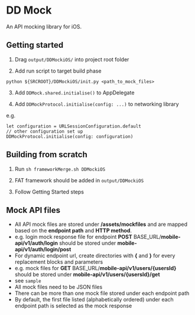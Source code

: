 # DD Mock

An API mocking library for iOS.

## Getting started

1. Drag `output/DDMockiOS/` into project root folder

2. Add run script to target build phase

`python ${SRCROOT}/DDMockiOS/init.py <path_to_mock_files>`

3. Add `DDMock.shared.initialise()` to AppDelegate

4. Add `DDMockProtocol.initialise(config: ...)` to networking library

e.g. 

```
let configuration = URLSessionConfiguration.default
// other configuration set up
DDMockProtocol.initialise(config: configuration)
```

## Building from scratch

1. Run `sh frameworkMerge.sh DDMockiOS`

2. FAT framework should be added in `output/DDMockiOS`

3. Follow Getting Started steps

## Mock API files

* All API mock files are stored under __/assets/mockfiles__ and are mapped based on the __endpoint path__ and __HTTP method__.
* e.g. login mock response file for endpoint __POST__ BASE_URL/__mobile-api/v1/auth/login__ should be stored under __mobile-api/v1/auth/login/post__
* For dynamic endpoint url, create directories with __{__ and __}__ for every replacement blocks and parameters
* e.g. mock files for __GET__ BASE_URL/__mobile-api/v1/users/{usersId}__ should be stored under __mobile-api/v1/users/{usersId}/get__
* see `sample`
* All mock files need to be JSON files
* There can be more than one mock file stored under each endpoint path
* By default, the first file listed (alphabetically ordered) under each endpoint path is selected as the mock response
